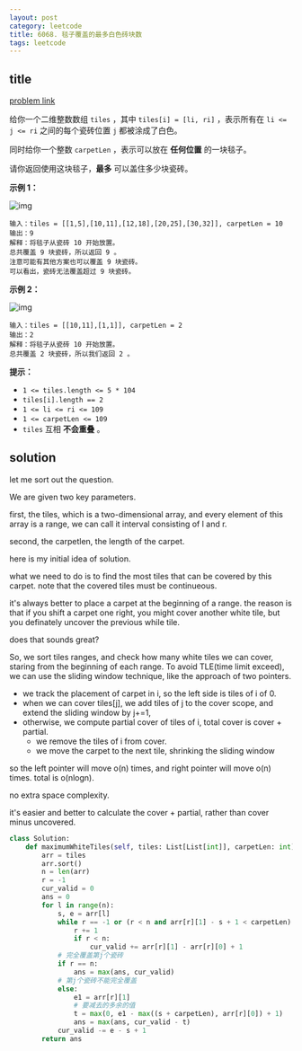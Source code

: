 ```yaml
---
layout: post
category: leetcode
title: 6068. 毯子覆盖的最多白色砖块数
tags: leetcode
---
```


## title
[problem link](https://leetcode.cn/problems/maximum-white-tiles-covered-by-a-carpet/)

给你一个二维整数数组 `tiles` ，其中 `tiles[i] = [li, ri]` ，表示所有在 `li <= j <= ri` 之间的每个瓷砖位置 `j` 都被涂成了白色。

同时给你一个整数 `carpetLen` ，表示可以放在 **任何位置** 的一块毯子。

请你返回使用这块毯子，**最多** 可以盖住多少块瓷砖。

 

**示例 1：**

![img](https://assets.leetcode.com/uploads/2022/03/25/example1drawio3.png)

```
输入：tiles = [[1,5],[10,11],[12,18],[20,25],[30,32]], carpetLen = 10
输出：9
解释：将毯子从瓷砖 10 开始放置。
总共覆盖 9 块瓷砖，所以返回 9 。
注意可能有其他方案也可以覆盖 9 块瓷砖。
可以看出，瓷砖无法覆盖超过 9 块瓷砖。
```

**示例 2：**

![img](https://assets.leetcode.com/uploads/2022/03/24/example2drawio.png)

```
输入：tiles = [[10,11],[1,1]], carpetLen = 2
输出：2
解释：将毯子从瓷砖 10 开始放置。
总共覆盖 2 块瓷砖，所以我们返回 2 。
```

 

**提示：**

- `1 <= tiles.length <= 5 * 104`
- `tiles[i].length == 2`
- `1 <= li <= ri <= 109`
- `1 <= carpetLen <= 109`
- `tiles` 互相 **不会重叠** 。

## solution

let me sort out the question.

We are given two key parameters.

first,  the tiles,  which is a two-dimensional array,  and every element of this array is a range, we can call it interval consisting of l and r.

second, the carpetlen, the length of the carpet.

here is my initial idea of solution. 

what we need to do is to find the most tiles that can be covered by this carpet. note that the covered tiles must be continueous.

it's always better to place a carpet at the beginning of a range. the reason is that if you shift a carpet one right, you might cover another white tile, but you definately uncover the previous while tile.

does that sounds great?



So, we sort tiles ranges, and check how many white tiles we can cover, staring from the beginning of each range. To avoid TLE(time limit exceed), we can use the sliding window technique, like the approach of two pointers.

- we track the placement of carpet in i, so the left side is tiles of i of 0.
- when we can cover tiles[j], we add tiles of j to the cover scope, and extend the sliding window by j+=1,
- otherwise, we compute partial cover of tiles of i, total cover is cover + partial.
  - we remove the tiles of i from cover.
  - we move the carpet to the next tile, shrinking the sliding window



so the left pointer will move o(n) times, and right pointer will move o(n) times. total is o(nlogn).

no extra space complexity.



it's easier and better to calculate the cover + partial, rather than cover minus uncovered.

```python
class Solution:
    def maximumWhiteTiles(self, tiles: List[List[int]], carpetLen: int) -> int:
        arr = tiles
        arr.sort()
        n = len(arr)
        r = -1
        cur_valid = 0
        ans = 0
        for l in range(n):
            s, e = arr[l]
            while r == -1 or (r < n and arr[r][1] - s + 1 < carpetLen):
                r += 1
                if r < n:
                    cur_valid += arr[r][1] - arr[r][0] + 1
            # 完全覆盖第j个瓷砖
            if r == n:
                ans = max(ans, cur_valid)
            # 第j个瓷砖不能完全覆盖
            else:
                e1 = arr[r][1]
                # 要减去的多余的值
                t = max(0, e1 - max((s + carpetLen), arr[r][0]) + 1)
                ans = max(ans, cur_valid - t)
            cur_valid -= e - s + 1
        return ans
```

